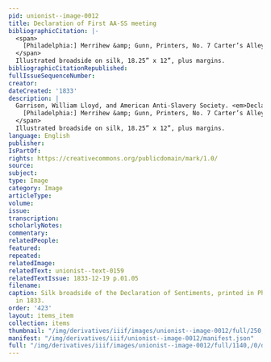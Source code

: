 ```yaml
---
pid: unionist--image-0012
title: Declaration of First AA-SS meeting
bibliographicCitation: |-
  <span>
    [Philadelphia:] Merrihew &amp; Gunn, Printers, No. 7 Carter’s Alley, [1833].
  </span>
  Illustrated broadside on silk, 18.25” x 12”, plus margins.
bibliographicCitationRepublished: 
fullIssueSequenceNumber: 
creator: 
dateCreated: '1833'
description: |
  Garrison, William Lloyd, and American Anti-Slavery Society. <em>Declaration of the Anti-Slavery Convention</em>. Assembled in Philadelphia, December 4, 1833.<span>
    [Philadelphia:] Merrihew &amp; Gunn, Printers, No. 7 Carter’s Alley, [1833].
  </span>
  Illustrated broadside on silk, 18.25” x 12”, plus margins.
language: English
publisher: 
IsPartOf: 
rights: https://creativecommons.org/publicdomain/mark/1.0/
source: 
subject: 
type: Image
category: Image
articleType: 
volume: 
issue: 
transcription: 
scholarlyNotes: 
commentary: 
relatedPeople: 
featured: 
repeated: 
relatedImage: 
relatedText: unionist--text-0159
relatedTextIssue: 1833-12-19 p.01.05
filename: 
caption: Silk broadside of the Declaration of Sentiments, printed in Philadelphia
  in 1833.
order: '423'
layout: items_item
collection: items
thumbnail: "/img/derivatives/iiif/images/unionist--image-0012/full/250,/0/default.jpg"
manifest: "/img/derivatives/iiif/unionist--image-0012/manifest.json"
full: "/img/derivatives/iiif/images/unionist--image-0012/full/1140,/0/default.jpg"
---
```

